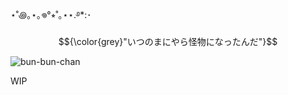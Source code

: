 ⋆˚꩜｡⋆｡𖦹°⭒˚｡⋆⋆.࿔*:･  $${\color{grey}"いつのまにやら怪物になったんだ"}$$

![bun-bun-chan](https://github.com/user-attachments/assets/6755ed02-3779-49b7-b5e7-dfa87e2b1291)

WIP
